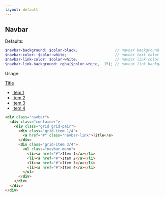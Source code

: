 ```yaml
---
layout: default
---
```


## Navbar

Defaults:

```scss
$navbar-background: $color-black;                 // navbar background color or background image
$navbar-color: $color-white;                      // navbar text color
$navbar-link-color: $color-white;                 // navbar link color
$navbar-link-background: rgba($color-white, .15); // navbar link background color
```

Usage:

<div class="example">
  <div class="navbar">
    <div class="container">
      <div class="grid grid-pair">
        <div class="grid-item 1/4">
          <a href="#" class="navbar-link">Title</a>
        </div>
        <div class="grid-item 3/4">
          <ul class="navbar-menu">
            <li><a href="#">Item 1</a></li>
            <li><a href="#">Item 2</a></li>
            <li><a href="#">Item 3</a></li>
            <li><a href="#">Item 4</a></li>
          </ul>
        </div>
      </div>
    </div>
  </div>
</div>

```html
<div class="navbar">
  <div class="container">
    <div class="grid grid-pair">
      <div class="grid-item 1/4">
        <a href="#" class="navbar-link">Title</a>
      </div>
      <div class="grid-item 3/4">
        <ul class="navbar-menu">
          <li><a href="#">Item 1</a></li>
          <li><a href="#">Item 2</a></li>
          <li><a href="#">Item 3</a></li>
          <li><a href="#">Item 4</a></li>
        </ul>
      </div>
    </div>
  </div>
</div>
```
